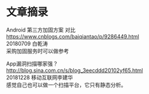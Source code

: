 # 文章摘录

Android 第三方加固方案 对比  
https://www.cnblogs.com/baiqiantao/p/9286449.html  
20180709  白乾涛  
采购加固服务时可以做参考


App漏洞扫描哪家强？  
http://blog.sina.com.cn/s/blog_3eecddd20102yf65.html  
20181228  移动互联网李建华  
感觉自己也可以做一个扫描平台，它只有静态分析。
